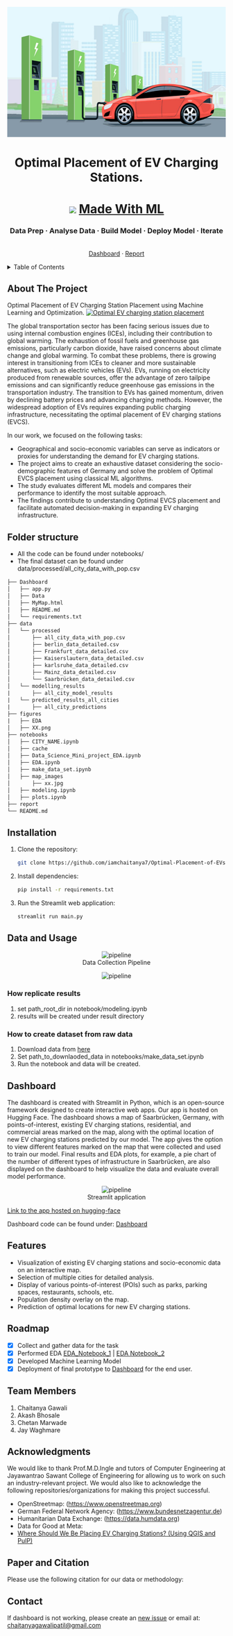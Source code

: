 <!-- PROJECT LOGO -->
<br />
<div align="center">
  <a href="https://github.com/iamchaitanya7/Optimal-Placement-of-EVs-Charging-Stations-ML">
    <img src="figures/EV-charging.jpg" alt="Logo" width="600" height="300">
  </a>

  <h1 align="center">Optimal Placement of EV Charging Stations.</h1>
  <p align="center">
    <div align="center">
  <h1><img width="30" src="https://madewithml.com/static/images/rounded_logo.png">&nbsp;<a href="https://github.com/iamchaitanya7/Optimal-Placement-of-EVs-Charging-Stations-ML">Made With ML</a></h1>
<h3 > Data Prep · Analyse Data · Build Model · Deploy Model · Iterate </h3>
<br>
</div>
    <a href="https://huggingface.co/spaces/chaitanya-gawali/ev_station_placement">Dashboard</a>
    ·
    <a href="https://github.com/iamchaitanya7/Optimal-Placement-of-EVs-Charging-Stations-ML">Report</a>
  </p>
</div>

<!-- TABLE OF CONTENTS -->
<details>
  <summary>Table of Contents</summary>
  <ol>
    <li>
      <a href="#about-the-project">About The Project</a>
    </li>
    <li><a href="#folder-structure">Folder structure</a></li>
    <li><a href="#data-and-usage">Data and Usage</a></li>
    <li><a href="#dashboard">Dashboard</a></li>
    <li><a href="#team-members">Team Members</a></li>
    <li><a href="#acknowledgments">Acknowledgments</a></li>
    <li><a href="#paper-and-citation">Paper and Citation</a></li>
    <li><a href="#contact">Contact</a></li>

  </ol>
</details>


## About The Project
Optimal Placement of EV Charging Station Placement using Machine Learning and Optimization.
[![Optimal EV charging station placement][product-screenshot]](https://github.com/iamchaitanya7/Optimal-Placement-of-EVs-Charging-Stations-ML)

The global transportation sector has been facing serious issues due to using internal combustion engines (ICEs), including their contribution to global warming. The exhaustion of fossil fuels and greenhouse gas emissions, particularly carbon dioxide, have raised concerns about climate change and global warming. To combat these problems, there is growing interest in transitioning from ICEs to cleaner and more sustainable alternatives, such as electric vehicles (EVs). EVs, running on electricity produced from renewable sources, offer the advantage of zero tailpipe emissions and can significantly reduce greenhouse gas emissions in the transportation industry. The transition to EVs has gained momentum, driven by declining battery prices and advancing charging methods. However, the widespread adoption of EVs requires expanding public charging infrastructure, necessitating the optimal placement of EV charging stations (EVCS).

In our work, we focused on the following tasks:
* Geographical and socio-economic variables can serve as indicators or proxies for understanding the demand for EV charging stations.
* The project aims to create an exhaustive dataset considering the socio-demographic features of Germany and solve the problem of Optimal EVCS placement using classical ML algorithms.
* The study evaluates different ML models and compares their performance to identify the most suitable approach.
* The findings contribute to understanding Optimal EVCS placement and facilitate automated decision-making in expanding EV charging infrastructure.

## Folder structure
- All the code can be found under notebooks/
- The final dataset can be found under data/processed/all_city_data_with_pop.csv
```
├── Dashboard
│   ├── app.py
│   ├── Data
│   ├── MyMap.html
│   ├── README.md
│   └── requirements.txt
├── data
│   └── processed
│       ├── all_city_data_with_pop.csv
│       ├── berlin_data_detailed.csv
│       ├── Frankfurt_data_detailed.csv
│       ├── Kaiserslautern_data_detailed.csv
│       ├── karlsruhe_data_detailed.csv
│       ├── Mainz_data_detailed.csv
│       └── Saarbrücken_data_detailed.csv
│   └── modelling_results
|       ├── all_city_model_results
|   └── predicted_results_all_cities
|       ├── all_city_predictions
├── figures
|   ├── EDA
│   ├── XX.png
├── notebooks
│   ├── CITY_NAME.ipynb
│   ├── cache
│   ├── Data_Science_Mini_project_EDA.ipynb
│   ├── EDA.ipynb
│   ├── make_data_set.ipynb
│   ├── map_images
│       ├── xx.jpg
│   ├── modeling.ipynb
│   ├── plots.ipynb
├── report
└── README.md
```

## Installation

1. Clone the repository:

   ```bash
   git clone https://github.com/iamchaitanya7/Optimal-Placement-of-EVs-Charging-Stations-ML.git
   
2. Install dependencies:
     ```bash
   pip install -r requirements.txt

3. Run the Streamlit web application:
     ```bash
   streamlit run main.py

   
## Data and Usage
<figure style="text-align:center">
  <img
  src="/figures/Data-collection.jpeg"
  alt="pipeline">
  <figcaption>Data Collection Pipeline</figcaption>
</figure>

<figure style="text-align:center">
  <img
  src="figures/modelling.png"
  alt="pipeline">
</figure>

### How replicate results
1. set path_root_dir in notebook/modeling.ipynb
2. results will be created under result directory

### How to create dataset from raw data

1. Download data from [here](https://drive.google.com/drive/folders/1j2lwYuwfH4WuZ8j0VPc17SbCqO11yYYJ?usp=sharing)
2. Set path_to_downlaoded_data in notebooks/make_data_set.ipynb
3. Run the notebook and data will be created.


## Dashboard
The dashboard is created with Streamlit in Python, which is an open-source framework designed to create interactive web apps. Our app is hosted on Hugging Face. The dashboard shows a map of Saarbrücken, Germany, with points-of-interest, existing EV charging stations, residential, and commercial areas marked on the map, along with the optimal location of new EV charging stations predicted by our model. The app gives the option to view different features marked on the map that were collected and used to train our model. Final results and EDA plots, for example, a pie chart of the number of different types of infrastructure in Saarbrücken, are also displayed on the dashboard to help visualize the data and evaluate overall model performance.
<figure style="text-align:center">
  <img
  src="/figures/dashboard.png"
  alt="pipeline">
  <figcaption>Streamlit application</figcaption>
</figure>

[Link to the app hosted on hugging-face](https://huggingface.co/spaces/chaitanya-gawali/ev_station_placement)

Dashboard code can be found under: [Dashboard](Dashboard)

## Features

- Visualization of existing EV charging stations and socio-economic data on an interactive map.
- Selection of multiple cities for detailed analysis.
- Display of various points-of-interest (POIs) such as parks, parking spaces, restaurants, schools, etc.
- Population density overlay on the map.
- Prediction of optimal locations for new EV charging stations.

## Roadmap

- [x] Collect and gather data for the task
- [x] Performed EDA [EDA_Notebook_1](notebooks/EDA.ipynb) | [EDA Notebook_2](notebooks/project_EDA.ipynb)
- [x] Developed Machine Learning Model 
- [x] Deployment of final prototype to [Dashboard](https://huggingface.co/spaces/chaitanya-gawali/ev_station_placement) for the end user. 

## Team Members
1. Chaitanya Gawali  
2. Akash Bhosale
3. Chetan Marwade
4. Jay Waghmare 

<!-- ACKNOWLEDGMENTS -->
## Acknowledgments
We would like to thank Prof.M.D.Ingle and tutors of Computer Engineering at Jayawantrao Sawant College of Engineering for allowing us to work on such an industry-relevant project. We would also like to acknowledge the following repositories/organizations for making this project successful. 
- OpenStreetmap: (https://www.openstreetmap.org)
- German Federal Network Agency: (https://www.bundesnetzagentur.de)
- Humanitarian Data Exchange: (https://data.humdata.org)
- Data for Good at Meta: 
- [Where Should We Be Placing EV Charging Stations? (Using QGIS and PulP)]()

<!-- Paper and Citation -->
## Paper and Citation
Please use the following citation for our data or methodology: 

<!-- Contact -->
## Contact
If dashboard is not working, please create an [new issue](https://github.com/iamchaitanya7/Optimal-Placement-of-EVs-Charging-Stations-ML/issues) or email at: chaitanyagawalipatil@gmail.com





<!-- MARKDOWN LINKS & IMAGES -->
<!-- https://www.markdownguide.org/basic-syntax/#reference-style-links -->
[contributors-shield]: https://img.shields.io/github/contributors/akansh12/data-science-Optimal-EV-station-placement
[contributors-url]: https://github.com/iamchaitanya7/Optimal-Placement-of-EVs-Charging-Stations-ML/contributors

[forks-shield]: https://img.shields.io/github/forks/akansh12/data-science-Optimal-EV-station-placement
[forks-url]: https://github.com/iamchaitanya7/Optimal-Placement-of-EVs-Charging-Stations-ML/forks

[stars-shield]: https://img.shields.io/github/stars/akansh12/data-science-Optimal-EV-station-placement
[stars-url]: https://github.com/iamchaitanya7/Optimal-Placement-of-EVs-Charging-Stations-ML/stargazers

[issues-shield]: https://img.shields.io/github/issues/akansh12/data-science-Optimal-EV-station-placement
[issues-url]: https://github.com/iamchaitanya7/Optimal-Placement-of-EVs-Charging-Stations-ML/issues

<!-- [license-shield]: https://img.shields.io/github/license/othneildrew/Best-README-Template.svg?style=for-the-badge
[license-url]: https://github.com/othneildrew/Best-README-Template/blob/master/LICENSE.txt -->

[linkedin-shield]: https://img.shields.io/badge/-LinkedIn-black.svg?style=for-the-badge&logo=linkedin&colorB=555
[linkedin-url]: https://linkedin.com/in/chaitanya-gawali-patil

[product-screenshot]: figures/overview.gif
[data-collect-pipeline]: figures/Data-collection.jpeg
[Next.js]: https://img.shields.io/badge/next.js-000000?style=for-the-badge&logo=nextdotjs&logoColor=white
[Next-url]: https://nextjs.org/
[React.js]: https://img.shields.io/badge/React-20232A?style=for-the-badge&logo=react&logoColor=61DAFB
[React-url]: https://reactjs.org/
[Vue.js]: https://img.shields.io/badge/Vue.js-35495E?style=for-the-badge&logo=vuedotjs&logoColor=4FC08D
[Vue-url]: https://vuejs.org/
[Angular.io]: https://img.shields.io/badge/Angular-DD0031?style=for-the-badge&logo=angular&logoColor=white
[Angular-url]: https://angular.io/
[Svelte.dev]: https://img.shields.io/badge/Svelte-4A4A55?style=for-the-badge&logo=svelte&logoColor=FF3E00
[Svelte-url]: https://svelte.dev/
[Laravel.com]: https://img.shields.io/badge/Laravel-FF2D20?style=for-the-badge&logo=laravel&logoColor=white
[Laravel-url]: https://laravel.com
[Bootstrap.com]: https://img.shields.io/badge/Bootstrap-563D7C?style=for-the-badge&logo=bootstrap&logoColor=white
[Bootstrap-url]: https://getbootstrap.com
[JQuery.com]: https://img.shields.io/badge/jQuery-0769AD?style=for-the-badge&logo=jquery&logoColor=white
[JQuery-url]: https://jquery.com 

